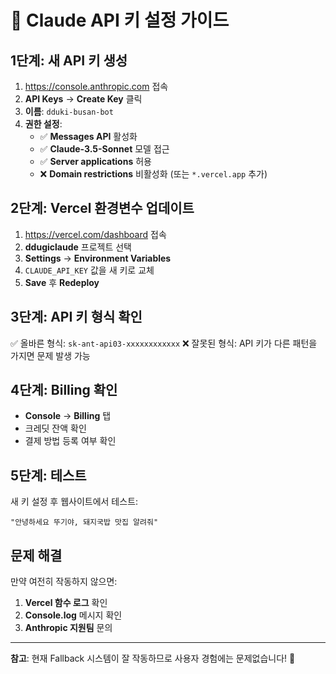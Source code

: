 # 🔑 Claude API 키 설정 가이드

## 1단계: 새 API 키 생성
1. https://console.anthropic.com 접속
2. **API Keys** → **Create Key** 클릭
3. **이름**: `dduki-busan-bot`
4. **권한 설정**:
   - ✅ **Messages API** 활성화
   - ✅ **Claude-3.5-Sonnet** 모델 접근
   - ✅ **Server applications** 허용
   - ❌ **Domain restrictions** 비활성화 (또는 `*.vercel.app` 추가)

## 2단계: Vercel 환경변수 업데이트
1. https://vercel.com/dashboard 접속
2. **ddugiclaude** 프로젝트 선택
3. **Settings** → **Environment Variables**
4. `CLAUDE_API_KEY` 값을 새 키로 교체
5. **Save** 후 **Redeploy**

## 3단계: API 키 형식 확인
✅ 올바른 형식: `sk-ant-api03-xxxxxxxxxxxx`
❌ 잘못된 형식: API 키가 다른 패턴을 가지면 문제 발생 가능

## 4단계: Billing 확인
- **Console** → **Billing** 탭
- 크레딧 잔액 확인
- 결제 방법 등록 여부 확인

## 5단계: 테스트
새 키 설정 후 웹사이트에서 테스트:
```
"안녕하세요 뚜기야, 돼지국밥 맛집 알려줘"
```

## 문제 해결
만약 여전히 작동하지 않으면:
1. **Vercel 함수 로그** 확인
2. **Console.log** 메시지 확인
3. **Anthropic 지원팀** 문의

---
**참고**: 현재 Fallback 시스템이 잘 작동하므로 사용자 경험에는 문제없습니다! 🐧
